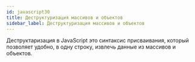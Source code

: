 ```yaml
---
id: javascript30
title: Деструктуризация массивов и объектов
sidebar_label: Деструктуризация массивов и объектов
---
```


Деструктаризация в JavaScript это синтаксис присваивания, который позволяет удобно, в одну строку, извлечь данные из массивов и объектов.  